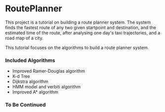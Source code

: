 # RoutePlanner
This project is a tutorial on building a route planner system. The system finds the fastest route of any two given startpoint and  destination, and the estimated time of the route, after analysing one day's taxi trajectories, and a road map of a city.

This tutorial focuses on the algorithms to build a route planner system.

### Included Algorithms
* Improved Ramer-Douglas algorithm
* K-d Tree
* Dijkstra algorithm
* HMM model and verbiti algorithm
* Improved A* algorithm

### To Be Continued
